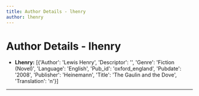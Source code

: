 ```yaml
---
title: Author Details - lhenry
author: lhenry
---
```


# Author Details - lhenry

<ul>
    <li><strong>Lhenry:</strong> [{'Author': 'Lewis Henry', 'Descriptor': '', 'Genre': 'Fiction (Novel)', 'Language': 'English', 'Pub_id': 'oxford_england', 'Pubdate': '2008', 'Publisher': 'Heinemann', 'Title': 'The Gaulin and the Dove', 'Translation': 'n'}]</li>
</ul>
<hr>